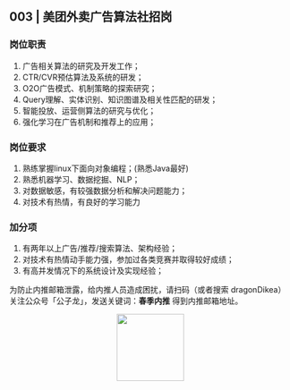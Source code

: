 ## 003 | ​美团外卖广告算法社招岗

### 岗位职责

1. 广告相关算法的研究及开发工作；
2. CTR/CVR预估算法及系统的研发；
3. O2O广告模式、机制策略的探索研究；
4. Query理解、实体识别、知识图谱及相关性匹配的研发；
5. 智能投放、运营侧算法的研究与优化；
6. 强化学习在广告机制和推荐上的应用；


### 岗位要求

1. 熟练掌握linux下面向对象编程；(熟悉Java最好)
2. 熟悉机器学习、数据挖掘、NLP；
3. 对数据敏感，有较强数据分析和解决问题能力；
4. 对技术有热情，有良好的学习能力

### 加分项

1. 有两年以上广告/推荐/搜索算法、架构经验；
2. 对技术有热情动手能力强，参加过各类竞赛并取得较好成绩；
3. 有高并发情况下的系统设计及实现经验；


为防止内推邮箱泄露，给内推人员造成困扰，请扫码（或者搜索 dragonDikea）关注公众号「公子龙」，发送关键词：**春季内推** 得到内推邮箱地址。


<div align=center><img src="https://mmbiz.qpic.cn/mmbiz_jpg/icmWrEONNM8XcrzJrgWdIQNYY49U3kBUo1sCkiach4hicH0ZPQPAgGSxlvd5gYNgiaiaCq2K1VGYI4pmqNTwuLFwcUA/640?wx_fmt=jpeg&tp=webp&wxfrom=5&wx_lazy=1&wx_co=1"  height = "120"  align=center /></div>